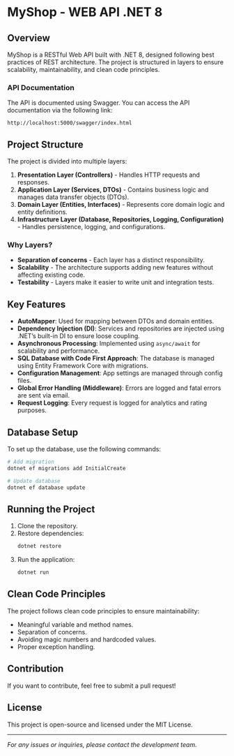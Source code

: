 # MyShop - WEB API .NET 8

## Overview
MyShop is a RESTful Web API built with .NET 8, designed following best practices of REST architecture. The project is structured in layers to ensure scalability, maintainability, and clean code principles.

### API Documentation
The API is documented using Swagger. You can access the API documentation via the following link:
```
http://localhost:5000/swagger/index.html
```

## Project Structure
The project is divided into multiple layers:

1. **Presentation Layer (Controllers)** - Handles HTTP requests and responses.
2. **Application Layer (Services, DTOs)** - Contains business logic and manages data transfer objects (DTOs).
3. **Domain Layer (Entities, Interfaces)** - Represents core domain logic and entity definitions.
4. **Infrastructure Layer (Database, Repositories, Logging, Configuration)** - Handles persistence, logging, and configurations.

### Why Layers?
- **Separation of concerns** - Each layer has a distinct responsibility.
- **Scalability** - The architecture supports adding new features without affecting existing code.
- **Testability** - Layers make it easier to write unit and integration tests.

## Key Features

- **AutoMapper**: Used for mapping between DTOs and domain entities.
- **Dependency Injection (DI)**: Services and repositories are injected using .NET’s built-in DI to ensure loose coupling.
- **Asynchronous Processing**: Implemented using `async/await` for scalability and performance.
- **SQL Database with Code First Approach**: The database is managed using Entity Framework Core with migrations.
- **Configuration Management**: App settings are managed through config files.
- **Global Error Handling (Middleware)**: Errors are logged and fatal errors are sent via email.
- **Request Logging**: Every request is logged for analytics and rating purposes.

## Database Setup
To set up the database, use the following commands:
```sh
# Add migration
dotnet ef migrations add InitialCreate

# Update database
dotnet ef database update
```

## Running the Project
1. Clone the repository.
2. Restore dependencies:
   ```sh
   dotnet restore
   ```
3. Run the application:
   ```sh
   dotnet run
   ```

## Clean Code Principles
The project follows clean code principles to ensure maintainability:
- Meaningful variable and method names.
- Separation of concerns.
- Avoiding magic numbers and hardcoded values.
- Proper exception handling.

## Contribution
If you want to contribute, feel free to submit a pull request!

## License
This project is open-source and licensed under the MIT License.

---

*For any issues or inquiries, please contact the development team.*

